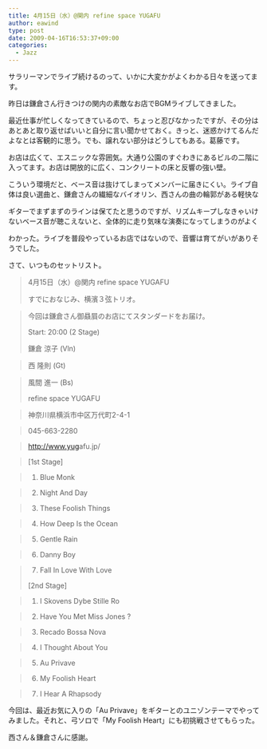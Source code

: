 ```yaml
---
title: 4月15日（水）@関内 refine space YUGAFU
author: eawind
type: post
date: 2009-04-16T16:53:37+09:00
categories:
  - Jazz
---
```

サラリーマンでライブ続けるのって、いかに大変かがよくわかる日々を送ってます。

昨日は鎌倉さん行きつけの関内の素敵なお店でBGMライブしてきました。

最近仕事が忙しくなってきているので、ちょっと忍びなかったですが、その分はあとあと取り返せばいいと自分に言い聞かせておく。きっと、迷惑かけてるんだよなとは客観的に思う。でも、譲れない部分はどうしてもある。葛藤です。

お店は広くて、エスニックな雰囲気。大通り公園のすぐわきにあるビルの二階に入ってます。お店は開放的に広く、コンクリートの床と反響の強い壁。

こういう環境だと、ベース音は抜けてしまってメンバーに届きにくい。ライブ自体は良い選曲と、鎌倉さんの繊細なバイオリン、西さんの曲の輪郭がある軽快な

ギターでまずまずのラインは保てたと思うのですが、リズムキープしなきゃいけないベース音が聴こえないと、全体的に走り気味な演奏になってしまうのがよく

わかった。ライブを普段やっているお店ではないので、音響は育てがいがありそうでした。

さて、いつものセットリスト。

> 4月15日（水）@関内 refine space YUGAFU
>
> すでにおなじみ、横濱３弦トリオ。

>   
> 今回は鎌倉さん御贔屓のお店にてスタンダードをお届け。
>
> Start: 20:00 (2 Stage)
>
> 鎌倉 涼子 (Vln)

>   
> 西 隆則 (Gt)

>   
> 風間 進一 (Bs)
>
> refine space YUGAFU

>   
> 神奈川県横浜市中区万代町2-4-1

>   
> 045-663-2280

>   
> <a href="http://www.yugafu.jp/" target="_blank">http://<wbr>www.yug<wbr>afu.jp/</a>

> [1st Stage]

>   
> 1. Blue Monk

>   
> 2. Night And Day

>   
> 3. These Foolish Things

>   
> 4. How Deep Is the Ocean

>   
> 5. Gentle Rain

>   
> 6. Danny Boy

>   
> 7. Fall In Love With Love
>
> [2nd Stage]

>   
> 1. I Skovens Dybe Stille Ro

>   
> 2. Have You Met Miss Jones ?

>   
> 3. Recado Bossa Nova

>   
> 4. I Thought About You

>   
> 5. Au Privave

>   
> 6. My Foolish Heart

>   
> 7. I Hear A Rhapsody

今回は、最近お気に入りの「Au Privave」をギターとのユニゾンテーマでやってみました。それと、弓ソロで「My Foolish Heart」にも初挑戦させてもらった。

西さん＆鎌倉さんに感謝。
